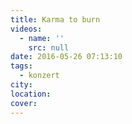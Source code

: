 ```yaml
---
title: Karma to burn
videos:
  - name: ''
    src: null
date: 2016-05-26 07:13:10
tags:
  - konzert
city:
location:
cover:
---
```

